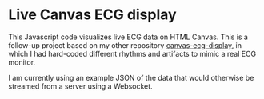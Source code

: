 # Live Canvas ECG display

This Javascript code visualizes live ECG data on HTML Canvas. This is a follow-up project based on my other repository [canvas-ecg-display](https://github.com/smappaa/canvas-ecg-display), in which I had hard-coded different rhythms and artifacts to mimic a real ECG monitor.

I am currently using an example JSON of the data that would otherwise be streamed from a server using a Websocket.
